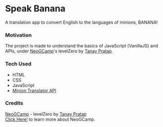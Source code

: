 # Speak Banana
A translation app to convert English to the languages of minions, BANANA!

### Motivation
The project is made to understand the basics of JavaScript (VanillaJS) and APIs, under [NeoGCamp](https://neog.camp/)'s levelZero by [Tanay Pratap](https://tanaypratap.com/).


### Tech Used
* HTML
* CSS
* JavaScript
* [Minion Translator API](https://funtranslations.com/api/minion)

### Credits
[NeoGCamp](https://neog.camp/) - levelZero by [Tanay Pratap](https://tanaypratap.com/) <br>
[Click Here!](https://neog.camp/) to learn more about NeoGCamp.
